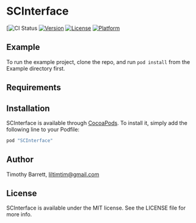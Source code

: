 # SCInterface

[![CI Status](https://travis-ci.org/liltimtim/SCInterface.svg?branch=master)
[![Version](https://img.shields.io/cocoapods/v/SCInterface.svg?style=flat)](http://cocoapods.org/pods/SCInterface)
[![License](https://img.shields.io/cocoapods/l/SCInterface.svg?style=flat)](http://cocoapods.org/pods/SCInterface)
[![Platform](https://img.shields.io/cocoapods/p/SCInterface.svg?style=flat)](http://cocoapods.org/pods/SCInterface)

## Example

To run the example project, clone the repo, and run `pod install` from the Example directory first.

## Requirements

## Installation

SCInterface is available through [CocoaPods](http://cocoapods.org). To install
it, simply add the following line to your Podfile:

```ruby
pod "SCInterface"
```

## Author

Timothy Barrett, liltimtim@gmail.com

## License

SCInterface is available under the MIT license. See the LICENSE file for more info.

